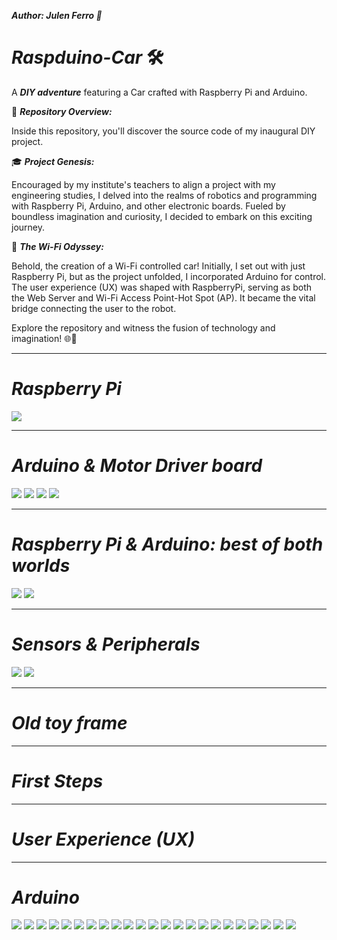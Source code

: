 ***Author: Julen Ferro 🚗***

# ***_Raspduino-Car_*** 🛠️

A ***_DIY adventure_*** featuring a Car crafted with Raspberry Pi and Arduino.

📁 ***_Repository Overview:_***

Inside this repository, you'll discover the source code of my inaugural DIY project.

🎓 ***_Project Genesis:_***

Encouraged by my institute's teachers to align a project with my engineering studies, I delved into the realms of robotics and programming with Raspberry Pi, Arduino, and other electronic boards. Fueled by boundless imagination and curiosity, I decided to embark on this exciting journey.

🚗 ***_The Wi-Fi Odyssey:_***

Behold, the creation of a Wi-Fi controlled car! Initially, I set out with just Raspberry Pi, but as the project unfolded, I incorporated Arduino for control. The user experience (UX) was shaped with RaspberryPi, serving as both the Web Server and Wi-Fi Access Point-Hot Spot (AP). It became the vital bridge connecting the user to the robot.

Explore the repository and witness the fusion of technology and imagination! 🌐🤖

---
# ***_Raspberry Pi_***

<img src="https://github.com/ferriitoo/Raspduino-Car/blob/master/Argazkiak/20170221_180357.jpg"/>

---

# ***_Arduino & Motor Driver board_***

<img src="https://github.com/ferriitoo/Raspduino-Car/blob/master/Argazkiak/20170221_175949.jpg"/>

<img src="https://github.com/ferriitoo/Raspduino-Car/blob/master/Argazkiak/20170221_180429.jpg"/>
<img src="https://github.com/ferriitoo/Raspduino-Car/blob/master/Argazkiak/20170221_180444.jpg"/>
<img src="https://github.com/ferriitoo/Raspduino-Car/blob/master/Argazkiak/20170221_180512.jpg"/>

---

# ***_Raspberry Pi & Arduino: best of both worlds_***


<img src="https://github.com/ferriitoo/Raspduino-Car/blob/master/Argazkiak/20170221_180623.jpg"/>
<img src="https://github.com/ferriitoo/Raspduino-Car/blob/master/Argazkiak/20170221_180659.jpg"/>


---

# ***_Sensors & Peripherals_***

<img src="https://github.com/ferriitoo/Raspduino-Car/blob/master/Argazkiak/20170221_182619.jpg"/>
<img src="https://github.com/ferriitoo/Raspduino-Car/blob/master/Argazkiak/20170221_182625.jpg"/>


---

# ***_Old toy frame_***

---

# ***_First Steps_***

---

# ***_User Experience (UX)_***

---

# ***_Arduino_***


<img src="https://github.com/ferriitoo/Raspduino-Car/blob/master/Argazkiak/20170221_182659.jpg"/>
<img src="https://github.com/ferriitoo/Raspduino-Car/blob/master/Argazkiak/20170221_182723.jpg"/>
<img src="https://github.com/ferriitoo/Raspduino-Car/blob/master/Argazkiak/20170221_182725.jpg"/>
<img src="https://github.com/ferriitoo/Raspduino-Car/blob/master/Argazkiak/20170221_182727.jpg"/>
<img src="https://github.com/ferriitoo/Raspduino-Car/blob/master/Argazkiak/20170221_182739.jpg"/>
<img src="https://github.com/ferriitoo/Raspduino-Car/blob/master/Argazkiak/20170221_182744.jpg"/>
<img src="https://github.com/ferriitoo/Raspduino-Car/blob/master/Argazkiak/20170221_185637.jpg"/>
<img src="https://github.com/ferriitoo/Raspduino-Car/blob/master/Argazkiak/20170302_232146-1.jpg"/>
<img src="https://github.com/ferriitoo/Raspduino-Car/blob/master/Argazkiak/20170302_232325.jpg"/>
<img src="https://github.com/ferriitoo/Raspduino-Car/blob/master/Argazkiak/20170302_232357-1.jpg"/>
<img src="https://github.com/ferriitoo/Raspduino-Car/blob/master/Argazkiak/20170302_233335-1.jpg"/>
<img src="https://github.com/ferriitoo/Raspduino-Car/blob/master/Argazkiak/IMG_20170221_184340_278.JPG"/>
<img src="https://github.com/ferriitoo/Raspduino-Car/blob/master/Argazkiak/IMG_20170221_184625_993.JPG"/>
<img src="https://github.com/ferriitoo/Raspduino-Car/blob/master/Argazkiak/IMG_20170221_185021_256.JPG"/>
<img src="https://github.com/ferriitoo/Raspduino-Car/blob/master/Argazkiak/IMG_20170221_232741_919.JPG"/>
<img src="https://github.com/ferriitoo/Raspduino-Car/blob/master/Argazkiak/IMG_20170221_233518_179.JPG"/>
<img src="https://github.com/ferriitoo/Raspduino-Car/blob/master/Argazkiak/IMG_20170221_234055_561.JPG"/>
<img src="https://github.com/ferriitoo/Raspduino-Car/blob/master/Argazkiak/IMG_20170221_234117_467.JPG"/>
<img src="https://github.com/ferriitoo/Raspduino-Car/blob/master/Argazkiak/IMG_20170302_000133_372.JPG"/>
<img src="https://github.com/ferriitoo/Raspduino-Car/blob/master/Argazkiak/IMG_20170302_000152_800.JPG"/>
<img src="https://github.com/ferriitoo/Raspduino-Car/blob/master/Argazkiak/IMG_20170302_125153_696.JPG"/>
<img src="https://github.com/ferriitoo/Raspduino-Car/blob/master/Argazkiak/Screenshot_2017-02-21-18-57-24.png"/>
<img src="https://github.com/ferriitoo/Raspduino-Car/blob/master/Argazkiak/Screenshot_2017-03-03-00-19-04.png"/>
